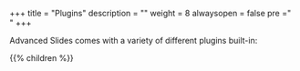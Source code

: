 +++
title = "Plugins"
description = ""
weight = 8
alwaysopen = false
pre ="<i class='fa fa-plug' ></i> "
+++

Advanced Slides comes with a variety of different plugins built-in:

{{% children  %}}

